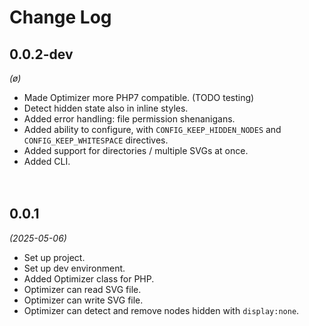 
# Change Log

## 0.0.2-dev
*(ø)*

* Made Optimizer more PHP7 compatible. (TODO  testing)
* Detect hidden state also in inline styles.
* Added error handling: file permission shenanigans.
* Added ability to configure, with `CONFIG_KEEP_HIDDEN_NODES` and `CONFIG_KEEP_WHITESPACE` directives.
* Added support for directories / multiple SVGs at once.
* Added CLI.


　​

## 0.0.1
*(2025-05-06)*

* Set up project.
* Set up dev environment.
* Added Optimizer class for PHP.
* Optimizer can read SVG file.
* Optimizer can write SVG file.
* Optimizer can detect and remove nodes hidden with `display:none`.

